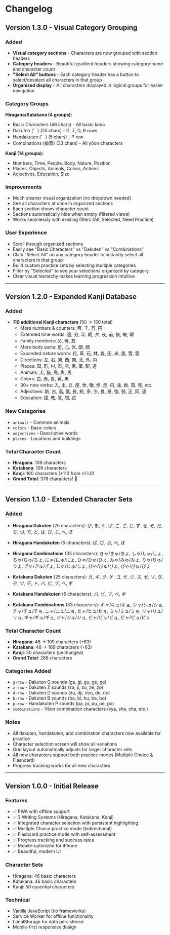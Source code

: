 # Changelog

## Version 1.3.0 - Visual Category Grouping

### Added
- **Visual category sections** - Characters are now grouped with section headers
- **Category headers** - Beautiful gradient headers showing category name and character count
- **"Select All" buttons** - Each category header has a button to select/deselect all characters in that group
- **Organized display** - All characters displayed in logical groups for easier navigation

### Category Groups
**Hiragana/Katakana (4 groups):**
- Basic Characters (46 chars) - All basic kana
- Dakuten (゛) (25 chars) - G, Z, D, B rows
- Handakuten (゜) (5 chars) - P row
- Combinations (拗音) (33 chars) - All yōon characters

**Kanji (14 groups):**
- Numbers, Time, People, Body, Nature, Position
- Places, Objects, Animals, Colors, Actions
- Adjectives, Education, Size

### Improvements
- Much cleaner visual organization (no dropdown needed)
- See all characters at once in organized sections
- Each section shows character count
- Sections automatically hide when empty (filtered views)
- Works seamlessly with existing filters (All, Selected, Need Practice)

### User Experience
- Scroll through organized sections
- Easily see "Basic Characters" vs "Dakuten" vs "Combinations"
- Click "Select All" on any category header to instantly select all characters in that group
- Build custom practice sets by selecting multiple categories
- Filter by "Selected" to see your selections organized by category
- Clear visual hierarchy makes learning progression intuitive

---

## Version 1.2.0 - Expanded Kanji Database

### Added
- **110 additional Kanji characters** (50 → 160 total)
  - More numbers & counters: 百, 千, 万, 円
  - Extended time words: 週, 分, 半, 朝, 夕, 夜, 前, 後, 毎, 曜
  - Family members: 父, 母, 友
  - More body parts: 足, 心, 体, 頭, 顔
  - Expanded nature words: 花, 草, 石, 林, 森, 田, 米, 風, 雪, 雲
  - Directions: 左, 右, 東, 西, 南, 北, 外, 内
  - Places: 国, 町, 村, 市, 店, 家, 室, 駅, 道
  - Animals: 犬, 猫, 鳥, 魚, 馬
  - Colors: 白, 赤, 青, 黄, 黒
  - 30+ new verbs: 入, 出, 立, 座, 休, 働, 歩, 走, 飛, 泳, 飲, 買, 売, etc.
  - Adjectives: 新, 古, 高, 低, 長, 短, 多, 少, 良, 悪, 強, 弱, 正, 同, 違
  - Education: 語, 教, 答, 問, 試

### New Categories
- `animals` - Common animals
- `colors` - Basic colors
- `adjectives` - Descriptive words
- `places` - Locations and buildings

### Total Character Count
- **Hiragana**: 109 characters
- **Katakana**: 109 characters
- **Kanji**: 160 characters (+110 from v1.1.0)
- **Grand Total**: 378 characters! 🎉

---

## Version 1.1.0 - Extended Character Sets

### Added
- **Hiragana Dakuten** (25 characters): が, ぎ, ぐ, げ, ご, ざ, じ, ず, ぜ, ぞ, だ, ぢ, づ, で, ど, ば, び, ぶ, べ, ぼ
- **Hiragana Handakuten** (5 characters): ぱ, ぴ, ぷ, ぺ, ぽ
- **Hiragana Combinations** (33 characters): きゃ/きゅ/きょ, しゃ/しゅ/しょ, ちゃ/ちゅ/ちょ, にゃ/にゅ/にょ, ひゃ/ひゅ/ひょ, みゃ/みゅ/みょ, りゃ/りゅ/りょ, ぎゃ/ぎゅ/ぎょ, じゃ/じゅ/じょ, びゃ/びゅ/びょ, ぴゃ/ぴゅ/ぴょ

- **Katakana Dakuten** (25 characters): ガ, ギ, グ, ゲ, ゴ, ザ, ジ, ズ, ゼ, ゾ, ダ, ヂ, ヅ, デ, ド, バ, ビ, ブ, ベ, ボ
- **Katakana Handakuten** (5 characters): パ, ピ, プ, ペ, ポ
- **Katakana Combinations** (33 characters): キャ/キュ/キョ, シャ/シュ/ショ, チャ/チュ/チョ, ニャ/ニュ/ニョ, ヒャ/ヒュ/ヒョ, ミャ/ミュ/ミョ, リャ/リュ/リョ, ギャ/ギュ/ギョ, ジャ/ジュ/ジョ, ビャ/ビュ/ビョ, ピャ/ピュ/ピョ

### Total Character Count
- **Hiragana**: 46 → 109 characters (+63)
- **Katakana**: 46 → 109 characters (+63)
- **Kanji**: 50 characters (unchanged)
- **Grand Total**: 268 characters

### Categories Added
- `g-row` - Dakuten G sounds (ga, gi, gu, ge, go)
- `z-row` - Dakuten Z sounds (za, ji, zu, ze, zo)
- `d-row` - Dakuten D sounds (da, dji, dzu, de, do)
- `b-row` - Dakuten B sounds (ba, bi, bu, be, bo)
- `p-row` - Handakuten P sounds (pa, pi, pu, pe, po)
- `combinations` - Yōon combination characters (kya, sha, cha, etc.)

### Notes
- All dakuten, handakuten, and combination characters now available for practice
- Character selection screen will show all variations
- Grid layout automatically adjusts for larger character sets
- All new characters support both practice modes (Multiple Choice & Flashcard)
- Progress tracking works for all new characters

---

## Version 1.0.0 - Initial Release

### Features
- ✅ PWA with offline support
- ✅ 3 Writing Systems (Hiragana, Katakana, Kanji)
- ✅ Integrated character selection with persistent highlighting
- ✅ Multiple Choice practice mode (bidirectional)
- ✅ Flashcard practice mode with self-assessment
- ✅ Progress tracking and success rates
- ✅ Mobile-optimized for iPhone
- ✅ Beautiful, modern UI

### Character Sets
- Hiragana: 46 basic characters
- Katakana: 46 basic characters
- Kanji: 50 essential characters

### Technical
- Vanilla JavaScript (no frameworks)
- Service Worker for offline functionality
- LocalStorage for data persistence
- Mobile-first responsive design
